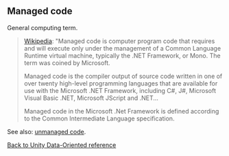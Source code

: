 ## Managed code

General computing term.

> [Wikipedia](https://en.wikipedia.org/wiki/Managed_code): "Managed code is computer program code that requires and will execute only under the management of a Common Language Runtime virtual machine, typically the .NET Framework, or Mono. The term was coined by Microsoft.
>
> Managed code is the compiler output of source code written in one of over twenty high-level programming languages that are available for use with the Microsoft .NET Framework, including C#, J#, Microsoft Visual Basic .NET, Microsoft JScript and .NET...
>
> Managed code in the Microsoft .Net Framework is defined according to the Common Intermediate Language specification.

See also: [unmanaged code](unmanaged_code.md).

[Back to Unity Data-Oriented reference](reference.md)